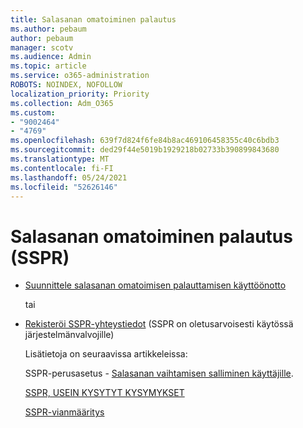 ```yaml
---
title: Salasanan omatoiminen palautus
ms.author: pebaum
author: pebaum
manager: scotv
ms.audience: Admin
ms.topic: article
ms.service: o365-administration
ROBOTS: NOINDEX, NOFOLLOW
localization_priority: Priority
ms.collection: Adm_O365
ms.custom:
- "9002464"
- "4769"
ms.openlocfilehash: 639f7d824f6fe84b8ac469106458355c40c6bdb3
ms.sourcegitcommit: ded29f44e5019b1929218b02733b390899843680
ms.translationtype: MT
ms.contentlocale: fi-FI
ms.lasthandoff: 05/24/2021
ms.locfileid: "52626146"
---
```

# <a name="self-service-password-reset-sspr"></a>Salasanan omatoiminen palautus (SSPR)

- [Suunnittele salasanan omatoimisen palauttamisen käyttöönotto](https://go.microsoft.com/fwlink/?linkid=2142944)  

    tai
- [Rekisteröi SSPR-yhteystiedot](https://mysignins.microsoft.com/security-info) (SSPR on oletusarvoisesti käytössä järjestelmänvalvojille)

    Lisätietoja on seuraavissa artikkeleissa:

    SSPR-perusasetus - [Salasanan vaihtamisen salliminen käyttäjille](/microsoft-365/admin/add-users/let-users-reset-passwords).

    [SSPR, USEIN KYSYTYT KYSYMYKSET](/azure/active-directory/authentication/active-directory-passwords-faq)

    [SSPR-vianmääritys](/azure/active-directory/authentication/active-directory-passwords-troubleshoot)
